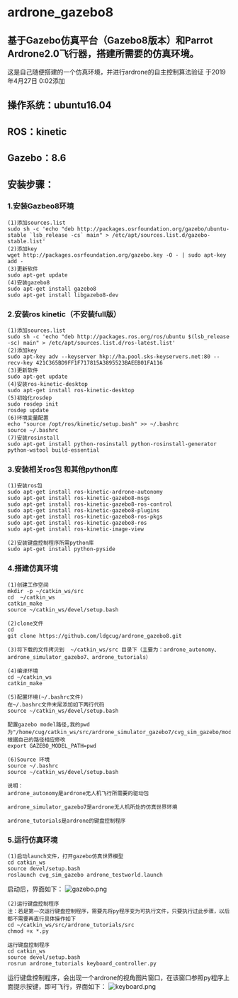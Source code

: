 # ardrone_gazebo8
## 基于Gazebo仿真平台（Gazebo8版本）和Parrot Ardrone2.0飞行器，搭建所需要的仿真环境。  
  
这是自己随便搭建的一个仿真环境，并进行ardrone的自主控制算法验证 于2019年4月27日 0:02添加

## 操作系统：ubuntu16.04  
## ROS：kinetic  
## Gazebo：8.6

## 安装步骤：  
### 1.安装Gazbeo8环境  
    (1)添加sources.list  
    sudo sh -c 'echo "deb http://packages.osrfoundation.org/gazebo/ubuntu-stable `lsb_release -cs` main" > /etc/apt/sources.list.d/gazebo-stable.list'
    (2)添加key
    wget http://packages.osrfoundation.org/gazebo.key -O - | sudo apt-key add -
    (3)更新软件
    sudo apt-get update
    (4)安装gazebo8
    sudo apt-get install gazebo8
    sudo apt-get install libgazebo8-dev
### 2.安装ros kinetic（不安装full版）  
    (1)添加sources.list
    sudo sh -c 'echo "deb http://packages.ros.org/ros/ubuntu $(lsb_release -sc) main" > /etc/apt/sources.list.d/ros-latest.list'
    (2)添加key
    sudo apt-key adv --keyserver hkp://ha.pool.sks-keyservers.net:80 --recv-key 421C365BD9FF1F717815A3895523BAEEB01FA116
    (3)更新软件
    sudo apt-get update
    (4)安装ros-kinetic-desktop
    sudo apt-get install ros-kinetic-desktop
    (5)初始化rosdep
    sudo rosdep init
    rosdep update
    (6)环境变量配置
    echo "source /opt/ros/kinetic/setup.bash" >> ~/.bashrc
    source ~/.bashrc
    (7)安装rosinstall
    sudo apt-get install python-rosinstall python-rosinstall-generator python-wstool build-essential  
### 3.安装相关ros包 和其他python库
    (1)安装ros包
    sudo apt-get install ros-kinetic-ardrone-autonomy
    sudo apt-get install ros-kinetic-gazebo8-msgs
    sudo apt-get install ros-kinetic-gazebo8-ros-control
    sudo apt-get install ros-kinetic-gazebo8-plugins
    sudo apt-get install ros-kinetic-gazebo8-ros-pkgs
    sudo apt-get install ros-kinetic-gazebo8-ros
    sudo apt-get install ros-kinetic-image-view  
    
    (2)安装键盘控制程序所需python库
    sudo apt-get install python-pyside
### 4.搭建仿真环境
    (1)创建工作空间
    mkdir -p ~/catkin_ws/src
    cd  ~/catkin_ws
    catkin_make
    source ~/catkin_ws/devel/setup.bash
    
    (2)clone文件
    cd 
    git clone https://github.com/ldgcug/ardrone_gazebo8.git
    
    (3)将下载的文件拷贝到  ~/catkin_ws/src 目录下（主要为：ardrone_autonomy、ardrone_simulator_gazebo7、ardrone_tutorials）
    
    (4)编译环境
    cd ~/catkin_ws
    catkin_make
    
    (5)配置环境(~/.bashrc文件)
    在~/.bashrc文件末尾添加如下两行代码
    source ~/catkin_ws/devel/setup.bash
    
    配置gazebo model路径,我的pwd为"/home/cug/catkin_ws/src/ardrone_simulator_gazebo7/cvg_sim_gazebo/models",根据自己的路径相应修改
    export GAZEBO_MODEL_PATH=pwd
    
    (6)Source 环境
    source ~/.bashrc
    source ~/catkin_ws/devel/setup.bash  
    
    说明：
    ardrone_autonomy是ardrone无人机飞行所需要的驱动包
    
    ardrone_simulator_gazebo7是ardrone无人机所处的仿真世界环境
    
    ardrone_tutorials是ardrone的键盘控制程序
### 5.运行仿真环境
    (1)启动launch文件，打开gazebo仿真世界模型
    cd catkin_ws
    source devel/setup.bash
    roslaunch cvg_sim_gazebo ardrone_testworld.launch
  
启动后，界面如下：
![gazebo.png](https://github.com/ldgcug/ardrone_gazebo8/raw/master/gazebo.png)
   
    (2)运行键盘控制程序
    注：若是第一次运行键盘控制程序，需要先将py程序变为可执行文件，只要执行过此步骤，以后都不需要再直行具体操作如下
    cd ~/catkin_ws/src/ardrone_tutorials/src
    chmod +x *.py
    
    运行键盘控制程序
    cd catkin_ws
    source devel/setup.bash
    rosrun ardrone_tutorials keyboard_controller.py
  
  
运行键盘控制程序，会出现一个ardrone的视角图片窗口，在该窗口参照py程序上面提示按键，即可飞行，界面如下：
![keyboard.png](https://github.com/ldgcug/ardrone_gazebo8/raw/master/keyboard.png)


    
